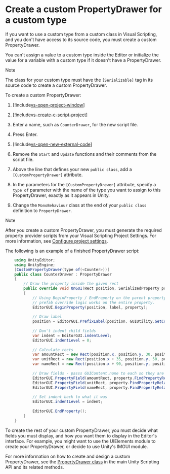 # Create a custom PropertyDrawer for a custom type

If you want to use a custom type from a custom class in Visual Scripting, and you don't have access to its source code, you must create a custom PropertyDrawer. 

You can't assign a value to a custom type inside the Editor or initialize the value for a variable with a custom type if it doesn't have a PropertyDrawer. 

> [!NOTE]
> The class for your custom type must have the `[Serializable]` tag in its source code to create a custom PropertyDrawer.

To create a custom PropertyDrawer: 

1. [!include[vs-open-project-window](./snippets/vs-open-project-window.md)]

2. [!include[vs-create-c-script-project](./snippets/vs-create-c-script-project.md)]

3. Enter a name, such as `CounterDrawer`, for the new script file. 

4. Press Enter.

5. [!include[vs-open-new-external-code](./snippets/vs-open-new-external-code.md)]

6. Remove the `Start` and `Update` functions and their comments from the script file. 

7. Above the line that defines your new `public class`, add a `[CustomPropertyDrawer]` attribute.

8. In the parameters for the `[CustomPropertyDrawer]` attribute, specify a `type of` parameter with the name of the type you want to assign to this PropertyDrawer, exactly as it appears in Unity. 

9. Change the `MonoBehaviour` class at the end of your `public class` definition to `PropertyDrawer`.

> [!NOTE]
> After you create a custom PropertyDrawer, you must generate the required property provider scripts from your Visual Scripting Project Settings. For more information, see [Configure project settings](vs-configuration.md).

The following is an example of a finished PropertyDrawer script: 

```csharp
    using UnityEditor;
    using UnityEngine;
    [CustomPropertyDrawer(type of(<Counter>))]
    public class CounterDrawer : PropertyDrawer
    {
        // Draw the property inside the given rect
        public override void OnGUI(Rect position, SerializedProperty property, GUIContent label)
        {
            // Using BeginProperty / EndProperty on the parent property means that
            // prefab override logic works on the entire property.
            EditorGUI.BeginProperty(position, label, property);
    
            // Draw label
            position = EditorGUI.PrefixLabel(position, GUIUtility.GetControlID(FocusType.Passive), label);
    
            // Don't indent child fields
            var indent = EditorGUI.indentLevel;
            EditorGUI.indentLevel = 0;
    
            // Calculate rects
            var amountRect = new Rect(position.x, position.y, 30, position.height);
            var unitRect = new Rect(position.x + 35, position.y, 50, position.height);
            var nameRect = new Rect(position.x + 90, position.y, position.width - 90, position.height);
    
            // Draw fields - passs GUIContent.none to each so they are drawn without labels
            EditorGUI.PropertyField(amountRect, property.FindPropertyRelative("amount"), GUIContent.none);
            EditorGUI.PropertyField(unitRect, property.FindPropertyRelative("unit"), GUIContent.none);
            EditorGUI.PropertyField(nameRect, property.FindPropertyRelative("name"), GUIContent.none);
    
            // Set indent back to what it was
            EditorGUI.indentLevel = indent;
    
            EditorGUI.EndProperty();
        }
    }
 ```

To create the rest of your custom PropertyDrawer, you must decide what fields you must display, and how you want them to display in the Editor's interface. For example, you might want to use the UIElements module to create your PropertyDrawer, or decide to use Unity's IMGUI module.

For more information on how to create and design a custom PropertyDrawer, see the [PropertyDrawer class](https://docs.unity3d.com/ScriptReference/PropertyDrawer.html) in the main Unity Scripting API and its related methods.

